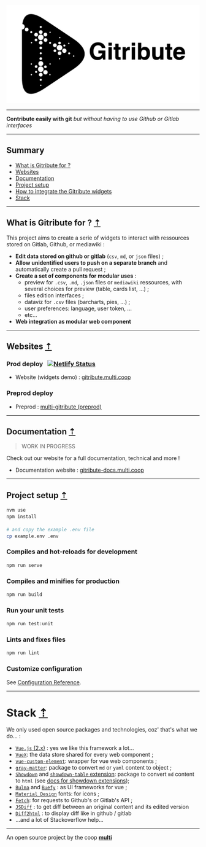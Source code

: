 ![LOGO-GITRIBUTE](./src/assets/logo_GITRIBUTE_title.png)

<!-- <img src="./src/assets/logo_GITRIBUTE_title.png" alt="drawing" width="120" style="float: left; margin-right:10px"/> -->

---
<!-- # Gitribute -->
**Contribute easily with git**
_but without having to use Github or Gitlab interfaces_

---

## Summary

- [What is Gitribute for ?](#what-is-gitribute-for-)
- [Websites](#websites-)
- [Documentation](#documentation-)
- [Project setup](#project-setup-)
- [How to integrate the Gitribute widgets](#how-to-integrate-the-gitribute-widgets-)
- [Stack](#stack-)

---

## What is Gitribute for ? [⇡](#summary)

This project aims to create a serie of widgets to interact with ressources stored on Gitlab, Github, or mediawiki :

- **Edit data stored on github or gitlab** (`csv`, `md`, or `json` files) ;
- **Allow unidentified users to push on a separate branch** and automatically create a pull request ;
- **Create a set of components for modular uses** :
  - preview for `.csv`, `.md`, `.json` files or `mediawiki` ressources, with several choices for preview (table, cards list, ...) ;
  - files edition interfaces ;
  - dataviz for `.csv` files (barcharts, pies, ...) ;
  - user preferences: language, user token, ...
  - etc...
- **Web integration as modular web component**

---

## Websites [⇡](#summary)

### Prod deploy &nbsp; [![Netlify Status](https://api.netlify.com/api/v1/badges/1cd66edf-3b08-43db-bd21-6490377bb24a/deploy-status)](https://app.netlify.com/sites/multi-gitribute/deploys)

- Website (widgets demo) : [gitribute.multi.coop](https://gitribute.multi.coop/)

### Preprod deploy

- Preprod : [multi-gitribute (preprod)](https://preprod--multi-gitribute.netlify.app/)

---

## Documentation [⇡](#summary)

> WORK IN PROGRESS

Check out our website for a full documentation, technical and more !

- Documentation website : [gitribute-docs.multi.coop](https://gitribute.multi.coop)

---

## Project setup [⇡](#summary)

```bash
nvm use
npm install

# and copy the example .env file
cp example.env .env
```

### Compiles and hot-reloads for development

```bash
npm run serve
```

### Compiles and minifies for production

```bash
npm run build
```

### Run your unit tests

```bash
npm run test:unit
```

### Lints and fixes files

```bash
npm run lint
```

### Customize configuration

See [Configuration Reference](https://cli.vuejs.org/config/).

---

# Stack [⇡](#summary)

We only used open source packages and technologies, coz' that's what we do... :

- [`Vue.js` (2.x)](https://v2.vuejs.org/v2/guide) : yes we like this framework a lot...
- [`VueX`](https://vuex.vuejs.org/): the data store shared for every web component ;
- [`vue-custom-element`](https://github.com/karol-f/vue-custom-element): wrapper for vue web components ;
- [`gray-matter`](https://www.npmjs.com/package/gray-matter): package to convert `md` or `yaml` content to object ;
- [`Showdown`](https://www.npmjs.com/package/showdown) and [`showdown-table` extension](https://github.com/showdownjs/table-extension#readme): package to convert `md` content to `html` (see [docs for showdown extensions](https://github.com/showdownjs/showdown#extensions));
- [`Bulma`](https://bulma.io/) and [`Buefy`](https://buefy.org/) : as UI frameworks for vue ;
- [`Material Design`](https://materialdesignicons.com/) fonts: for icons ;
- [`Fetch`](https://developer.mozilla.org/en-US/docs/Web/API/Fetch_API/Using_Fetch): for requests to Github's or Gitlab's API ;
- [`JSDiff`](https://github.com/kpdecker/jsdiff) : to get diff between an original content and its edited version
- [`Diff2html`](https://www.npmjs.com/package/diff2html) : to display diff like in github / gitlab
- ...and a lot of Stackoverflow help...

---

An open source project by the coop **[multi](https://multi.coop)**
